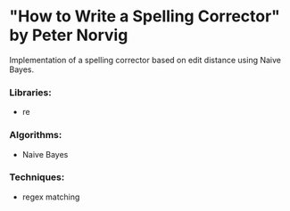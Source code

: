 # "How to Write a Spelling Corrector" by Peter Norvig
Implementation of a spelling corrector based on edit distance using Naive Bayes.

### Libraries:
  - re
  
### Algorithms:
  - Naive Bayes
  
### Techniques:
  - regex matching
